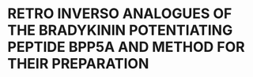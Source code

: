 # RETRO INVERSO ANALOGUES OF THE BRADYKININ POTENTIATING PEPTIDE BPP5A AND METHOD FOR THEIR PREPARATION